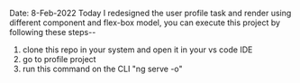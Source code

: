 Date: 8-Feb-2022
Today I redesigned the user profile task and render using different component and flex-box model, you can execute this project by following these steps--
1. clone this repo in your system and open it in your vs code IDE
2. go to profile project
3. run this command on the CLI "ng serve -o"

